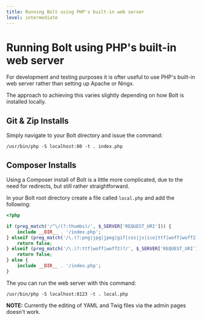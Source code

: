 ```yaml
---
title: Running Bolt using PHP's built-in web server
level: intermediate
---
```

Running Bolt using PHP's built-in web server
============================================

For development and testing purposes it is ofter useful to use PHP's built-in
web server rather than setting up Apache or Ningx.

The approach to achieving this varies slightly depending on how Bolt is installed
locally.

Git & Zip Installs
------------------

Simply navigate to your Bolt directory and issue the command:

```
/usr/bin/php -S localhost:80 -t . index.php
```

Composer Installs
-----------------

Using a Composer install of Bolt is a little more complicated, due to the need
for redirects, but still rather straightforward.

In your Bolt root directory create a file called `local.php` and add the following:

```php
<?php

if (preg_match('/^\/(?:thumbs)/', $_SERVER['REQUEST_URI'])) {
    include __DIR__ . '/index.php';
} elseif (preg_match('/\.(?:png|jpg|jpeg|gif|css|js|ico|ttf|woff|woff2)$/', $_SERVER['REQUEST_URI'])) {
    return false;
} elseif (preg_match('/\.(?:ttf|woff|woff2)?/', $_SERVER['REQUEST_URI'])) {
    return false;
} else {
    include __DIR__ . '/index.php';
}
```
The you can run the web server with this command:

```
/usr/bin/php -S localhost:8123 -t . local.php
```

**NOTE:** Currently the editing of YAML and Twig files via the admin pages doesn't work.
